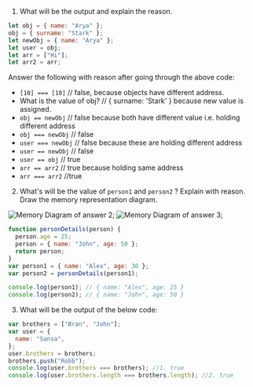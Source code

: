 1. What will be the output and explain the reason.

```js
let obj = { name: "Arya" };
obj = { surname: "Stark" };
let newObj = { name: "Arya" };
let user = obj;
let arr = ["Hi"];
let arr2 = arr;
```

Answer the following with reason after going through the above code:

- `[10] === [10]` // false, because objects have different address.
- What is the value of obj? // { surname: 'Stark' } because new value is assigned.
- `obj == newObj` // false because both have different value i.e. holding different address
- `obj === newObj` // false
- `user === newObj` // false because these are holding different address
- `user == newObj` // false
- `user == obj` // true
- `arr == arr2` // true because holding same address
- `arr === arr2` //true

2. What's will be the value of `person1` and `person2` ? Explain with reason. Draw the memory representation diagram.

<!-- To add this image here use ![name](./hello.jpg) -->

![Memory Diagram of answer 2](./answer_2.jpg);
![Memory Diagram of answer 3](./answer_3.jpg);

```js
function personDetails(person) {
  person.age = 25;
  person = { name: "John", age: 50 };
  return person;
}
var person1 = { name: "Alex", age: 30 };
var person2 = personDetails(person1);

console.log(person1); // { name: "Alex", age: 25 }
console.log(person2); // { name: "John", age: 50 }
```

3. What will be the output of the below code:

```js
var brothers = ["Bran", "John"];
var user = {
  name: "Sansa",
};
user.brothers = brothers;
brothers.push("Robb");
console.log(user.brothers === brothers); //1. true
console.log(user.brothers.length === brothers.length); //2. true
```
